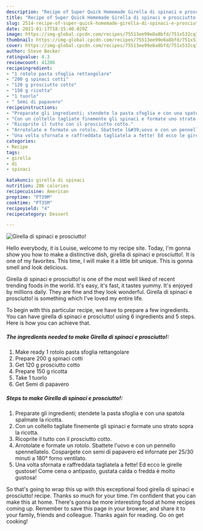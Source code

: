 ```yaml
---
description: "Recipe of Super Quick Homemade Girella di spinaci e prosciutto!"
title: "Recipe of Super Quick Homemade Girella di spinaci e prosciutto!"
slug: 2514-recipe-of-super-quick-homemade-girella-di-spinaci-e-prosciutto
date: 2021-01-17T18:15:40.029Z
image: https://img-global.cpcdn.com/recipes/75513ee99e8a8bfd/751x532cq70/girella-di-spinaci-e-prosciutto-recipe-main-photo.jpg
thumbnail: https://img-global.cpcdn.com/recipes/75513ee99e8a8bfd/751x532cq70/girella-di-spinaci-e-prosciutto-recipe-main-photo.jpg
cover: https://img-global.cpcdn.com/recipes/75513ee99e8a8bfd/751x532cq70/girella-di-spinaci-e-prosciutto-recipe-main-photo.jpg
author: Steve Becker
ratingvalue: 4.3
reviewcount: 41206
recipeingredient:
- "1 rotolo pasta sfoglia rettangolare"
- "200 g spinaci cotti"
- "120 g prosciutto cotto"
- "150 g ricotta"
- "1 tuorlo"
- " Semi di papavero"
recipeinstructions:
- "Preparate gli ingredienti; stendete la pasta sfoglia e con una spatola spalmate la ricotta."
- "Con un coltello tagliate finemente gli spinaci e formate uno strato sopra la ricotta."
- "Ricoprite il tutto con il prosciutto cotto."
- "Arrotolate e formate un rotolo. Sbattete l&#39;uovo e con un pennello spennellatelo. Cospargete con semi di papavero ed infornate per 25/30 minuti a 180° forno ventilato."
- "Una volta sfornata e raffreddata tagliatela a fette! Ed ecco le girelle gustose! Come cena o antipasto, gustata calda o fredda è molto gustosa!"
categories:
- Recipe
tags:
- girella
- di
- spinaci

katakunci: girella di spinaci 
nutrition: 286 calories
recipecuisine: American
preptime: "PT39M"
cooktime: "PT35M"
recipeyield: "4"
recipecategory: Dessert

---
```



![Girella di spinaci e prosciutto!](https://img-global.cpcdn.com/recipes/75513ee99e8a8bfd/751x532cq70/girella-di-spinaci-e-prosciutto-recipe-main-photo.jpg)

Hello everybody, it is Louise, welcome to my recipe site. Today, I'm gonna show you how to make a distinctive dish, girella di spinaci e prosciutto!. It is one of my favorites. This time, I will make it a little bit unique. This is gonna smell and look delicious.

Girella di spinaci e prosciutto! is one of the most well liked of recent trending foods in the world. It's easy, it's fast, it tastes yummy. It's enjoyed by millions daily. They are fine and they look wonderful. Girella di spinaci e prosciutto! is something which I've loved my entire life.




To begin with this particular recipe, we have to prepare a few ingredients. You can have girella di spinaci e prosciutto! using 6 ingredients and 5 steps. Here is how you can achieve that.

<!--inarticleads1-->

##### The ingredients needed to make Girella di spinaci e prosciutto!:

1. Make ready 1 rotolo pasta sfoglia rettangolare
1. Prepare 200 g spinaci cotti
1. Get 120 g prosciutto cotto
1. Prepare 150 g ricotta
1. Take 1 tuorlo
1. Get  Semi di papavero




<!--inarticleads2-->

##### Steps to make Girella di spinaci e prosciutto!:

1. Preparate gli ingredienti; stendete la pasta sfoglia e con una spatola spalmate la ricotta.
1. Con un coltello tagliate finemente gli spinaci e formate uno strato sopra la ricotta.
1. Ricoprite il tutto con il prosciutto cotto.
1. Arrotolate e formate un rotolo. Sbattete l&#39;uovo e con un pennello spennellatelo. Cospargete con semi di papavero ed infornate per 25/30 minuti a 180° forno ventilato.
1. Una volta sfornata e raffreddata tagliatela a fette! Ed ecco le girelle gustose! Come cena o antipasto, gustata calda o fredda è molto gustosa!




So that's going to wrap this up with this exceptional food girella di spinaci e prosciutto! recipe. Thanks so much for your time. I'm confident that you can make this at home. There's gonna be more interesting food at home recipes coming up. Remember to save this page in your browser, and share it to your family, friends and colleague. Thanks again for reading. Go on get cooking!
